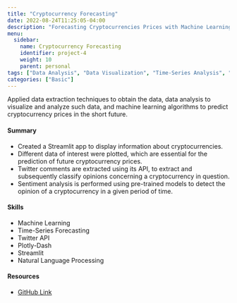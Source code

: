 ```yaml
---
title: "Cryptocurrency Forecasting"
date: 2022-08-24T11:25:05-04:00
description: "Forecasting Cryptocurrencies Prices with Machine Learning."
menu:
  sidebar:
    name: Cryptocurrency Forecasting
    identifier: project-4
    weight: 10
    parent: personal
tags: ["Data Analysis", "Data Visualization", "Time-Series Analysis", "Machine Learning", "NLP", "API"]
categories: ["Basic"]
---
```


Applied data extraction techniques to obtain the data, data analysis to visualize and analyze such data, and machine learning algorithms to predict cryptocurrency prices in the short future.

#### Summary


* Created a Streamlit app to display information about cryptocurrencies.
* Different data of interest were plotted, which are essential for the prediction of future cryptocurrency prices.
* Twitter comments are extracted using its API, to extract and subsequently classify opinions concerning a cryptocurrency in question.
* Sentiment analysis is performed using pre-trained models to detect the opinion of a cryptocurrency in a given period of time.

#### **Skills**

- Machine Learning
- Time-Series Forecasting
- Twitter API
- Plotly-Dash
- Streamlit
- Natural Language Processing

#### Resources

- [GitHub Link](https://github.com/lorainemg/crypto-forecasting)
